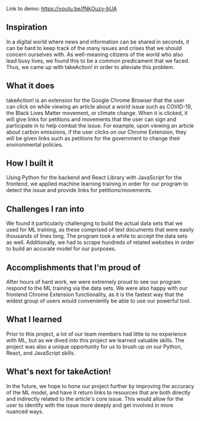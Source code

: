 Link to demo: https://youtu.be/fNkOuzv-bUA

## Inspiration

In a digital world where news and information can be shared in seconds, it can be hard to keep track of the many issues and crises that we should concern ourselves with. As well-meaning citizens of the world who also lead busy lives, we found this to be a common predicament that we faced. Thus, we came up with takeAction! in order to alleviate this problem.

## What it does

takeAction! is an extension for the Google Chrome Browser that the user can click on while viewing an article about a world issue such as COVID-19, the Black Lives Matter movement, or climate change. When it is clicked, it will give links for petitions and movements that the user can sign and participate in to help combat the issue. For example, upon viewing an article about carbon emissions, if the user clicks on our Chrome Extension, they will be given links such as petitions for the government to change their environmental policies.

## How I built it

Using Python for the backend and React Library with JavaScript for the frontend, we applied machine learning training in order for our program to detect the issue and provide links for petitions/movements.

## Challenges I ran into

We found it particularly challenging to build the actual data sets that we used for ML training, as these comprised of text documents that were easily thousands of lines long. The program took a while to accept the data sets as well.
Additionally, we had to scrape hundreds of related websites in order to build an accurate model for our purposes.

## Accomplishments that I'm proud of

After hours of hard work, we were extremely proud to see our program respond to the ML training via the data sets. We were also happy with our frontend Chrome Extension functionality, as it is the fastest way that the widest group of users would conveniently be able to use our powerful tool.

## What I learned

Prior to this project, a lot of our team members had little to no experience with ML, but as we dived into this project we learned valuable skills. The project was also a unique opportunity for us to brush up on our Python, React, and JavaScript skills.

## What's next for takeAction!

In the future, we hope to hone our project further by improving the accuracy of the ML model, and have it return links to resources that are both directly and indirectly related to the article's core issue. This would allow for the user to identify with the issue more deeply and get involved in more nuanced ways.
